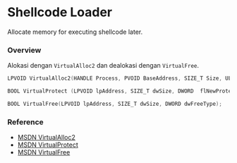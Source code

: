 # Shellcode Loader

Allocate memory for executing shellcode later.

### Overview

Alokasi dengan `VirtualAlloc2` dan dealokasi dengan `VirtualFree`.

```c++
LPVOID VirtualAlloc2(HANDLE Process, PVOID BaseAddress, SIZE_T Size, ULONG AllocationType, ULONG PageProtection, MEM_EXTENDED_PARAMETER ExtendedParameters, ULONG ParameterCount);

BOOL VirtualProtect (LPVOID lpAddress, SIZE_T dwSize, DWORD  flNewProtect, PDWORD lpflOldProtect);

BOOL VirtualFree(LPVOID lpAddress, SIZE_T dwSize, DWORD dwFreeType);
```

### Reference 

- [MSDN VirtualAlloc2](https://docs.microsoft.com/en-us/windows/win32/api/memoryapi/nf-memoryapi-virtualalloc2)
- [MSDN VirtualProtect](https://docs.microsoft.com/en-us/windows/win32/api/memoryapi/nf-memoryapi-virtualprotect)
- [MSDN VirtualFree](https://docs.microsoft.com/en-us/windows/win32/api/memoryapi/nf-memoryapi-virtualfree)
